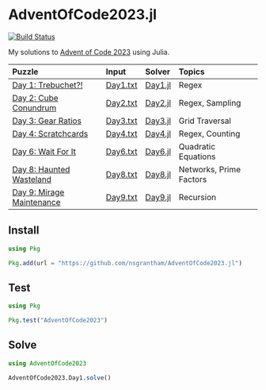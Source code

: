 # AdventOfCode2023.jl

[![Build Status](https://github.com/nsgrantham/AdventOfCode2023.jl/actions/workflows/CI.yml/badge.svg?branch=main)](https://github.com/nsgrantham/AdventOfCode2023.jl/actions/workflows/CI.yml?query=branch%3Amain)

My solutions to [Advent of Code 2023](https://adventofcode.com/2023) using Julia.

| Puzzle                                                              | Input                         | Solver                     | Topics                  |
|:--------------------------------------------------------------------|:------------------------------|:---------------------------|:------------------------|
| [Day 1: Trebuchet?!](https://adventofcode.com/2023/day/1)           | [Day1.txt](./data/Day1.txt)   | [Day1.jl](./src/Day1.jl)   | Regex                   |
| [Day 2: Cube Conundrum](https://adventofcode.com/2023/day/2)        | [Day2.txt](./data/Day2.txt)   | [Day2.jl](./src/Day2.jl)   | Regex, Sampling         |
| [Day 3: Gear Ratios](https://adventofcode.com/2023/day/3)           | [Day3.txt](./data/Day3.txt)   | [Day3.jl](./src/Day3.jl)   | Grid Traversal          |
| [Day 4: Scratchcards](https://adventofcode.com/2023/day/4)          | [Day4.txt](./data/Day4.txt)   | [Day4.jl](./src/Day4.jl)   | Regex, Counting         |
| [Day 6: Wait For It](https://adventofcode.com/2023/day/6)           | [Day6.txt](./data/Day6.txt)   | [Day6.jl](./src/Day6.jl)   | Quadratic Equations     |
| [Day 8: Haunted Wasteland](https://adventofcode.com/2023/day/8)     | [Day8.txt](./data/Day8.txt)   | [Day8.jl](./src/Day8.jl)   | Networks, Prime Factors |
| [Day 9: Mirage Maintenance](https://adventofcode.com/2023/day/9)    | [Day9.txt](./data/Day9.txt)   | [Day9.jl](./src/Day9.jl)   | Recursion               |


## Install

```julia
using Pkg

Pkg.add(url = "https://github.com/nsgrantham/AdventOfCode2023.jl")
```

## Test

```julia
using Pkg

Pkg.test("AdventOfCode2023")
```

## Solve

```julia
using AdventOfCode2023

AdventOfCode2023.Day1.solve()
```
